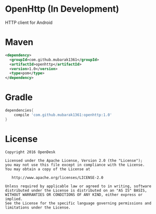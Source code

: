 OpenHttp (In Development)
=======

HTTP client for Android

Maven
=====
```xml
<dependency>
  <groupId>com.github.mubarak1361</groupId>
  <artifactId>openhttp</artifactId>
  <version>1.0</version>
  <type>pom</type>
</dependency>
```

Gradle
======
```groovy
dependencies{
    compile 'com.github.mubarak1361:openhttp:1.0'
}
```

License
=======

    Copyright 2016 OpenDesk

    Licensed under the Apache License, Version 2.0 (the "License");
    you may not use this file except in compliance with the License.
    You may obtain a copy of the License at

       http://www.apache.org/licenses/LICENSE-2.0

    Unless required by applicable law or agreed to in writing, software
    distributed under the License is distributed on an "AS IS" BASIS,
    WITHOUT WARRANTIES OR CONDITIONS OF ANY KIND, either express or implied.
    See the License for the specific language governing permissions and
    limitations under the License.
